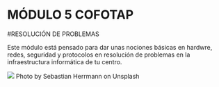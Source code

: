 # MÓDULO 5 COFOTAP 
#RESOLUCIÓN DE PROBLEMAS

Este módulo está pensado para dar unas nociones básicas en hardwre, redes, seguridad y protocolos en resolución de problemas en la infraestructura informática de tu centro.

![](https://images.unsplash.com/photo-1552345386-6690de5b2c09?ixlib=rb-1.2.1&ixid=eyJhcHBfaWQiOjEyMDd9&auto=format&fit=crop&w=1500&q=80)
Photo by Sebastian Herrmann on Unsplash